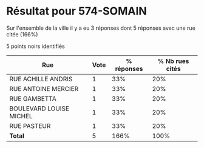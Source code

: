 # Résultat pour 574-SOMAIN

Sur l'ensemble de la ville il y a eu 3 réponses dont 5 réponses avec une rue citée (166%)

5 points noirs identifiés

| Rue | Vote | % réponses | % Nb rues cités|
|-----|------|------------|----------------|
| RUE ACHILLE ANDRIS | 1 | 33% | 20%|
| RUE ANTOINE MERCIER | 1 | 33% | 20%|
| RUE GAMBETTA | 1 | 33% | 20%|
| BOULEVARD LOUISE MICHEL | 1 | 33% | 20%|
| RUE PASTEUR | 1 | 33% | 20%|
| **Total** | 5 | 166% | 100%|
